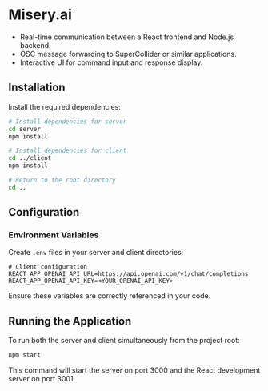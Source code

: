# Misery.ai

- Real-time communication between a React frontend and Node.js backend.
- OSC message forwarding to SuperCollider or similar applications.
- Interactive UI for command input and response display.

## Installation

Install the required dependencies:

```bash
# Install dependencies for server
cd server
npm install

# Install dependencies for client
cd ../client
npm install

# Return to the root directory
cd ..
```

## Configuration

### Environment Variables

Create `.env` files in your server and client directories:

```plaintext
# Client configuration
REACT_APP_OPENAI_API_URL=https://api.openai.com/v1/chat/completions
REACT_APP_OPENAI_API_KEY=<YOUR_OPENAI_API_KEY>
```

Ensure these variables are correctly referenced in your code.

## Running the Application

To run both the server and client simultaneously from the project root:

```bash
npm start
```

This command will start the server on port 3000 and the React development server on port 3001.
